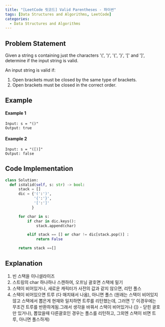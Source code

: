 ```yaml
---
title: "[LeetCode 릿코드] Valid Parentheses - 파이썬"
tags: [Data Structures and Algorithms, LeetCode]
categories:
  - Data Structures and Algorithms
---
```



## Problem Statement
Given a string s containing just the characters '(', ')', '{', '}', '[' and ']', determine if the input string is valid.

An input string is valid if:
1. Open brackets must be closed by the same type of brackets.
2. Open brackets must be closed in the correct order.


## Example
#### Example 1
```
Input: s = "()"
Output: true
```

#### Example 2
```
Input: s = "([)]"
Output: false
```

## Code Implementation

```Python
class Solution:
  def isValid(self, s: str) -> bool:
      stack = []
      dic = {'(':')',
             '{':'}',
             '[':']'
            }

      for char in s:
          if char in dic.keys():
              stack.append(char)

          elif stack == [] or char != dic[stack.pop()] :
              return False

      return stack ==[]
```

## Explanation
1. 빈 스택을 이니셜라이즈
2. 스트링의 char 하나하나 스캔하여, 오프닝 괄호면 스택에 밀기
3. 스택이 비어있거나, 새로운 캐릭터가 사전의 값과 같지 않으면, 리턴 폴스
4. 스택이 비어있으면 트루 (다 매치돼서 나옴), 아니면 폴스
(원래는 스택이 비어있지 않고 스택에서 뽑은게 현재와 일치하면 트루를 리턴했는데, 그러면 ']' 이경우에는 무조건 트루를 반환하게됨.그래서 생각을 바꿔서 스택이 비어있거나 (]} - 닫힌 괄호만 있거나), 뽑았을때 다른괄호인 경우는 폴스를 리턴하고, 그외엔 스택이 비면 트루, 아니면 폴스하게)
